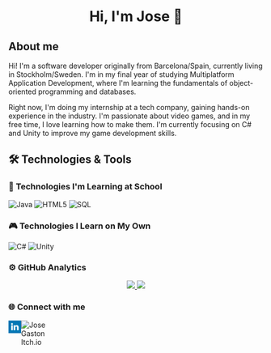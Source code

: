 <div align="center">
<h1 align="center">Hi, I'm Jose 🙂</a> </h1>
</div>

## About me
Hi! I'm a software developer originally from Barcelona/Spain, currently living in Stockholm/Sweden. I'm in my final year of studying Multiplatform Application Development, where I'm learning the fundamentals of object-oriented programming and databases.

Right now, I'm doing my internship at a tech company, gaining hands-on experience in the industry. I'm passionate about video games, and in my free time, I love learning how to make them. I'm currently focusing on C# and Unity to improve my game development skills.
<br>

## 🛠 Technologies & Tools  

### 🏫 Technologies I'm Learning at School  
<p align="left">
  <img src="https://upload.wikimedia.org/wikipedia/de/e/e1/Java-Logo.svg" alt="Java" width="27" />
  <img src="https://upload.wikimedia.org/wikipedia/commons/6/61/HTML5_logo_and_wordmark.svg" alt="HTML5" width="50"/>
  <img src="https://upload.wikimedia.org/wikipedia/commons/d/d7/Sql_data_base_with_logo.svg" alt="SQL" width="100"/>
</p>

### 🎮 Technologies I Learn on My Own  
<p align="left">
  <img src="https://upload.wikimedia.org/wikipedia/commons/b/bd/Logo_C_sharp.svg" alt="C#" width="50"/>
  <img src="https://upload.wikimedia.org/wikipedia/commons/1/19/Unity_Technologies_logo.svg" alt="Unity" width="150"/>
</p>

### ⚙️ GitHub Analytics  
<p align="center">
<a href="https://github.com/Jose-Gaston">
  <img height="180em" src="https://github-readme-stats-eight-theta.vercel.app/api?username=Jose-Gaston&show_icons=true&theme=algolia&include_all_commits=true&count_private=true"/>
  <img height="180em" src="https://github-readme-stats-eight-theta.vercel.app/api/top-langs/?username=Jose-Gaston&layout=compact&langs_count=8&theme=algolia"/>
</a>
</p>

### 🌐 Connect with me  
<p>
<a href="https://www.linkedin.com/in/jose-maria-gaston-rodriguez/">
  <img align="left" alt="Jose Gaston LinkedIn" width="25px" src="https://raw.githubusercontent.com/edent/SuperTinyIcons/099dc12b59179d07d534069bc8551718f786d91a/images/svg/linkedin.svg"/>
</a>

<a href="https://truesoul.itch.io/">
  <img align="left" alt="Jose Gaston Itch.io" width="90px" src="https://static.itch.io/images/logo-white-new.svg"/>
</a>
</p>
<br/><br/>

